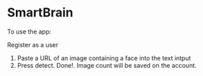 # SmartBrain

To use the app:

Register as a user
  1. Paste a URL of an image containing a face into the text intput
  2. Press detect. Done!.
Image count will be saved on the account.

